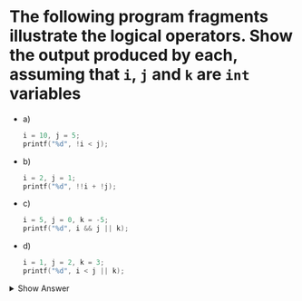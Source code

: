 # The following program fragments illustrate the logical operators. Show the output produced by each, assuming that `i`, `j` and `k` are `int` variables

- a)

    ```c
    i = 10, j = 5;
    printf("%d", !i < j);
    ```

- b)

    ```c
    i = 2, j = 1;
    printf("%d", !!i + !j);
    ```

- c)

    ```c
    i = 5, j = 0, k = -5;
    printf("%d", i && j || k);
    ```

- d)

    ```c
    i = 1, j = 2, k = 3;
    printf("%d", i < j || k);
    ```

<details>
<summary>Show Answer</summary>

- a) `1`
- b) `1`
- c) `1`
- d) `1`

</details>
